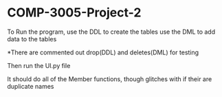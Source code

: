 # COMP-3005-Project-2

To Run the program, 
use the DDL to create the tables
use the DML to add data to the tables

*There are commented out drop(DDL) and deletes(DML) for testing

Then run the UI.py file

It should do all of the Member functions, though glitches with if their are duplicate names

